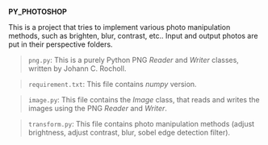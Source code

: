 **PY_PHOTOSHOP**

This is a project that tries to implement various photo manipulation methods, such as brighten, blur, contrast, etc.. Input and output photos are put in their perspective folders.

> `png.py`: This is a purely Python PNG *Reader* and *Writer* classes, written by Johann C. Rocholl.

> `requirement.txt`: This file contains *numpy* version.

> `image.py`: This file contains the *Image* class, that reads and writes the images using the PNG *Reader* and *Writer*.

> `transform.py`: This file contains photo manipulation methods (adjust brightness, adjust contrast, blur, sobel edge detection filter).